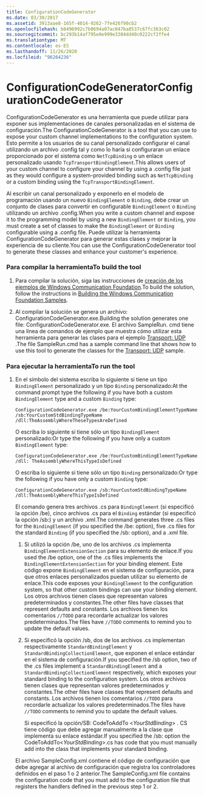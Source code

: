 ```yaml
---
title: ConfigurationCodeGenerator
ms.date: 03/30/2017
ms.assetid: 3913aae8-165f-4014-9262-7fe426f90cb2
ms.openlocfilehash: b8496992c7b0694a07ac047ba8537c67fc363c02
ms.sourcegitcommit: bc293b14af795e0e999e3304dd40c0222cf2ffe4
ms.translationtype: MT
ms.contentlocale: es-ES
ms.lasthandoff: 11/26/2020
ms.locfileid: "96264236"
---
```

# <a name="configurationcodegenerator"></a><span data-ttu-id="c494a-102">ConfigurationCodeGenerator</span><span class="sxs-lookup"><span data-stu-id="c494a-102">ConfigurationCodeGenerator</span></span>

<span data-ttu-id="c494a-103">ConfigurationCodeGenerator es una herramienta que puede utilizar para exponer sus implementaciones de canales personalizadas en el sistema de configuración.</span><span class="sxs-lookup"><span data-stu-id="c494a-103">The ConfigurationCodeGenerator is a tool that you can use to expose your custom channel implementations to the configuration system.</span></span> <span data-ttu-id="c494a-104">Esto permite a los usuarios de su canal personalizado configurar el canal utilizando un archivo .config tal y como lo haría si configuraran un enlace proporcionado por el sistema como `NetTcpBinding` o un enlace personalizado usando `TcpTransportBindingElement`.</span><span class="sxs-lookup"><span data-stu-id="c494a-104">This allows users of your custom channel to configure your channel by using a .config file just as they would configure a system-provided binding such as `NetTcpBinding` or a custom binding using the `TcpTransportBindingElement`.</span></span>  
  
 <span data-ttu-id="c494a-105">Al escribir un canal personalizado y exponerlo en el modelo de programación usando un nuevo `BindingElement` o `Binding`, debe crear un conjunto de clases para convertir en configurable `BindingElement` o `Binding` utilizando un archivo .config.</span><span class="sxs-lookup"><span data-stu-id="c494a-105">When you write a custom channel and expose it to the programming model by using a new `BindingElement` or `Binding`, you must create a set of classes to make the `BindingElement` or `Binding` configurable using a .config file.</span></span> <span data-ttu-id="c494a-106">Puede utilizar la herramienta ConfigurationCodeGenerator para generar estas clases y mejorar la experiencia de su cliente.</span><span class="sxs-lookup"><span data-stu-id="c494a-106">You can use the ConfigurationCodeGenerator tool to generate these classes and enhance your customer's experience.</span></span>  
  
### <a name="to-build-the-tool"></a><span data-ttu-id="c494a-107">Para compilar la herramienta</span><span class="sxs-lookup"><span data-stu-id="c494a-107">To build the tool</span></span>  
  
1. <span data-ttu-id="c494a-108">Para compilar la solución, siga las instrucciones de [creación de los ejemplos de Windows Communication Foundation](building-the-samples.md).</span><span class="sxs-lookup"><span data-stu-id="c494a-108">To build the solution, follow the instructions in [Building the Windows Communication Foundation Samples](building-the-samples.md).</span></span>  
  
2. <span data-ttu-id="c494a-109">Al compilar la solución se genera un archivo: ConfigurationCodeGenerator.exe.</span><span class="sxs-lookup"><span data-stu-id="c494a-109">Building the solution generates one file: ConfigurationCodeGenerator.exe.</span></span> <span data-ttu-id="c494a-110">El archivo SampleRun. cmd tiene una línea de comandos de ejemplo que muestra cómo utilizar esta herramienta para generar las clases para el ejemplo [Transport: UDP](transport-udp.md) .</span><span class="sxs-lookup"><span data-stu-id="c494a-110">The file SampleRun.cmd has a sample command line that shows how to use this tool to generate the classes for the [Transport: UDP](transport-udp.md) sample.</span></span>  
  
### <a name="to-run-the-tool"></a><span data-ttu-id="c494a-111">Para ejecutar la herramienta</span><span class="sxs-lookup"><span data-stu-id="c494a-111">To run the tool</span></span>  
  
1. <span data-ttu-id="c494a-112">En el símbolo del sistema escriba lo siguiente si tiene un tipo `BindingElement` personalizado y un tipo `Binding` personalizado:</span><span class="sxs-lookup"><span data-stu-id="c494a-112">At the command prompt type the following if you have both a custom `BindingElement` type and a custom `Binding` type:</span></span>  
  
    ```console  
    ConfigurationCodeGenerator.exe /be:YourCustomBindingElementTypeName /sb:YourCustomStdBindingTypeName /dll:TheAssemblyWhereTheseTypesAreDefined  
    ```  
  
     <span data-ttu-id="c494a-113">O escriba lo siguiente si tiene sólo un tipo `BindingElement` personalizado:</span><span class="sxs-lookup"><span data-stu-id="c494a-113">Or type the following if you have only a custom `BindingElement` type:</span></span>  
  
    ```console  
    ConfigurationCodeGenerator.exe /be:YourCustomBindingElementTypeName /dll: TheAssemblyWhereThisTypeIsDefined  
    ```  
  
     <span data-ttu-id="c494a-114">O escriba lo siguiente si tiene sólo un tipo `Binding` personalizado:</span><span class="sxs-lookup"><span data-stu-id="c494a-114">Or type the following if you have only a custom `Binding` type:</span></span>  
  
    ```console  
    ConfigurationCodeGenerator.exe /sb:YourCustomStdBindingTypeName /dll:TheAssemblyWhereThisTypeIsDefined  
    ```  
  
     <span data-ttu-id="c494a-115">El comando genera tres archivos .cs para `BindingElement` (si especificó la opción /be), cinco archivos .cs para el `Binding` estándar (si especificó la opción /sb:) y un archivo .xml.</span><span class="sxs-lookup"><span data-stu-id="c494a-115">The command generates three .cs files for the `BindingElement` (if you specified the /be: option), five .cs files for the standard `Binding` (if you specified the /sb: option), and a .xml file.</span></span>  
  
    1. <span data-ttu-id="c494a-116">Si utilizó la opción /be, uno de los archivos .cs implementa `BindingElementExtensionSection` para su elemento de enlace.</span><span class="sxs-lookup"><span data-stu-id="c494a-116">If you used the /be option, one of the .cs files implements the `BindingElementExtensionSection` for your binding element.</span></span> <span data-ttu-id="c494a-117">Este código expone `BindingElement` en el sistema de configuración, para que otros enlaces personalizados puedan utilizar su elemento de enlace.</span><span class="sxs-lookup"><span data-stu-id="c494a-117">This code exposes your `BindingElement` to the configuration system, so that other custom bindings can use your binding element.</span></span> <span data-ttu-id="c494a-118">Los otros archivos tienen clases que representan valores predeterminados y constantes.</span><span class="sxs-lookup"><span data-stu-id="c494a-118">The other files have classes that represent defaults and constants.</span></span> <span data-ttu-id="c494a-119">Los archivos tienen los comentarios `//TODO` para recordarle actualizar los valores predeterminados.</span><span class="sxs-lookup"><span data-stu-id="c494a-119">The files have `//TODO` comments to remind you to update the default values.</span></span>  
  
    2. <span data-ttu-id="c494a-120">Si especificó la opción /sb, dos de los archivos .cs implementan respectivamente `StandardBindingElement` y `StandardBindingCollectionElement`, que exponen el enlace estándar en el sistema de configuración.</span><span class="sxs-lookup"><span data-stu-id="c494a-120">If you specified the /sb option, two of the .cs files implement a `StandardBindingElement` and a `StandardBindingCollectionElement` respectively, which exposes your standard binding to the configuration system.</span></span> <span data-ttu-id="c494a-121">Los otros archivos tienen clases que representan valores predeterminados y constantes.</span><span class="sxs-lookup"><span data-stu-id="c494a-121">The other files have classes that represent defaults and constants.</span></span> <span data-ttu-id="c494a-122">Los archivos tienen los comentarios `//TODO` para recordarle actualizar los valores predeterminados.</span><span class="sxs-lookup"><span data-stu-id="c494a-122">The files have `//TODO` comments to remind you to update the default values.</span></span>  
  
         <span data-ttu-id="c494a-123">Si especificó la opción/SB: CodeToAddTo \<*YourStdBinding*> . CS tiene código que debe agregar manualmente a la clase que implementa su enlace estándar.</span><span class="sxs-lookup"><span data-stu-id="c494a-123">If you specified the /sb: option the CodeToAddTo\<*YourStdBinding*>.cs has code that you must manually add into the class that implements your standard binding.</span></span>  
  
     <span data-ttu-id="c494a-124">El archivo SampleConfig.xml contiene el código de configuración que debe agregar al archivo de configuración que registra los controladores definidos en el paso 1 o 2 anterior.</span><span class="sxs-lookup"><span data-stu-id="c494a-124">The SampleConfig.xml file contains the configuration code that you must add to the configuration file that registers the handlers defined in the previous step 1 or 2.</span></span>  
